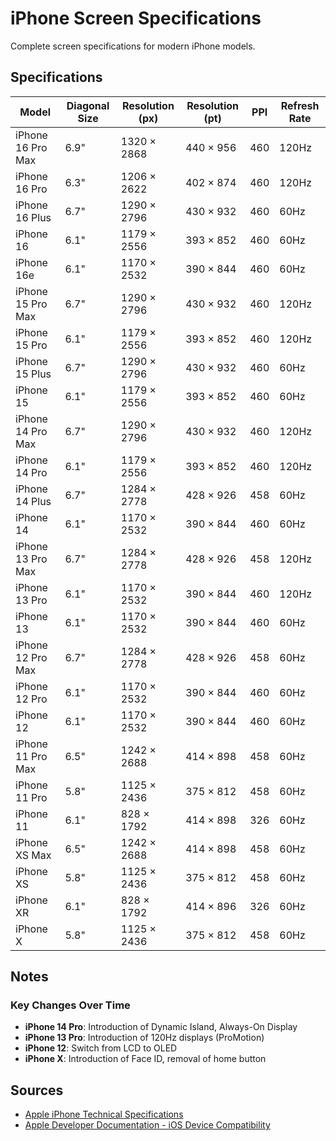 # iPhone Screen Specifications

Complete screen specifications for modern iPhone models.

## Specifications

| Model | Diagonal Size | Resolution (px) | Resolution (pt) | PPI | Refresh Rate |
|-------|---------------|-----------------|-----------------|-----|--------------|
| iPhone 16 Pro Max | 6.9" | 1320 × 2868 | 440 × 956 | 460 | 120Hz |
| iPhone 16 Pro | 6.3" | 1206 × 2622 | 402 × 874 | 460 | 120Hz |
| iPhone 16 Plus | 6.7" | 1290 × 2796 | 430 × 932 | 460 | 60Hz |
| iPhone 16 | 6.1" | 1179 × 2556 | 393 × 852 | 460 | 60Hz |
| iPhone 16e | 6.1" | 1170 × 2532 | 390 × 844 | 460 | 60Hz |
| iPhone 15 Pro Max | 6.7" | 1290 × 2796 | 430 × 932 | 460 | 120Hz |
| iPhone 15 Pro | 6.1" | 1179 × 2556 | 393 × 852 | 460 | 120Hz |
| iPhone 15 Plus | 6.7" | 1290 × 2796 | 430 × 932 | 460 | 60Hz |
| iPhone 15 | 6.1" | 1179 × 2556 | 393 × 852 | 460 | 60Hz |
| iPhone 14 Pro Max | 6.7" | 1290 × 2796 | 430 × 932 | 460 | 120Hz |
| iPhone 14 Pro | 6.1" | 1179 × 2556 | 393 × 852 | 460 | 120Hz |
| iPhone 14 Plus | 6.7" | 1284 × 2778 | 428 × 926 | 458 | 60Hz |
| iPhone 14 | 6.1" | 1170 × 2532 | 390 × 844 | 460 | 60Hz |
| iPhone 13 Pro Max | 6.7" | 1284 × 2778 | 428 × 926 | 458 | 120Hz |
| iPhone 13 Pro | 6.1" | 1170 × 2532 | 390 × 844 | 460 | 120Hz |
| iPhone 13 | 6.1" | 1170 × 2532 | 390 × 844 | 460 | 60Hz |
| iPhone 12 Pro Max | 6.7" | 1284 × 2778 | 428 × 926 | 458 | 60Hz |
| iPhone 12 Pro | 6.1" | 1170 × 2532 | 390 × 844 | 460 | 60Hz |
| iPhone 12 | 6.1" | 1170 × 2532 | 390 × 844 | 460 | 60Hz |
| iPhone 11 Pro Max | 6.5" | 1242 × 2688 | 414 × 898 | 458 | 60Hz |
| iPhone 11 Pro | 5.8" | 1125 × 2436 | 375 × 812 | 458 | 60Hz |
| iPhone 11 | 6.1" | 828 × 1792 | 414 × 898 | 326 | 60Hz |
| iPhone XS Max | 6.5" | 1242 × 2688 | 414 × 898 | 458 | 60Hz |
| iPhone XS | 5.8" | 1125 × 2436 | 375 × 812 | 458 | 60Hz |
| iPhone XR | 6.1" | 828 × 1792 | 414 × 896 | 326 | 60Hz |
| iPhone X | 5.8" | 1125 × 2436 | 375 × 812 | 458 | 60Hz |

## Notes

### Key Changes Over Time
- **iPhone 14 Pro**: Introduction of Dynamic Island, Always-On Display
- **iPhone 13 Pro**: Introduction of 120Hz displays (ProMotion)
- **iPhone 12**: Switch from LCD to OLED
- **iPhone X**: Introduction of Face ID, removal of home button

## Sources
- [Apple iPhone Technical Specifications](https://support.apple.com/specs/iphone)
- [Apple Developer Documentation - iOS Device Compatibility](https://developer.apple.com/support/required-device-capabilities/)
